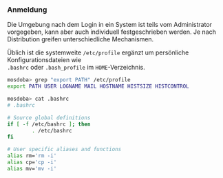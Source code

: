 ### Anmeldung



Die Umgebung nach dem Login in ein System ist teils vom Administrator <!-- .element class="ta-left" -->
vorgegeben, kann aber auch individuell festgeschrieben werden. Je nach Distribution greifen
unterschiedliche Mechanismen.

Üblich ist die systemweite <!-- .element class="ta-left" -->
`/etc/profile` ergänzt um persönliche Konfigurationsdateien wie<br/>
`.bashrc` oder `.bash_profile` im `HOME`-Verzeichnis.

<div class="fragment" style="width:100%">

```bash
mosdoba> grep "export PATH" /etc/profile
export PATH USER LOGNAME MAIL HOSTNAME HISTSIZE HISTCONTROL
```
</div>

<div class="fragment" style="width:100%">

```bash
mosdoba> cat .bashrc
# .bashrc

# Source global definitions
if [ -f /etc/bashrc ]; then
        . /etc/bashrc
fi

# User specific aliases and functions
alias rm='rm -i'
alias cp='cp -i'
alias mv='mv -i'
```

</div>